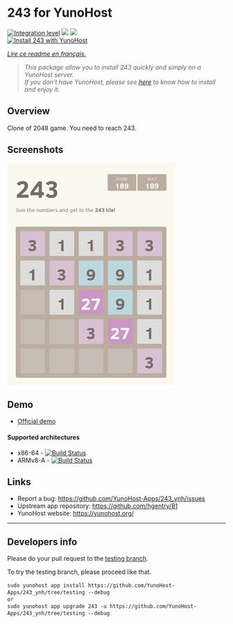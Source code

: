 # 243 for YunoHost

[![Integration level](https://dash.yunohost.org/integration/243.svg)](https://dash.yunohost.org/appci/app/243) ![](https://ci-apps.yunohost.org/ci/badges/243.status.svg) ![](https://ci-apps.yunohost.org/ci/badges/243.maintain.svg)  
[![Install 243 with YunoHost](https://install-app.yunohost.org/install-with-yunohost.svg)](https://install-app.yunohost.org/?app=243)

*[Lire ce readme en français.](./README_fr.md)*

> *This package allow you to install 243 quickly and simply on a YunoHost server.  
If you don’t have YunoHost, please see [here](https://yunohost.org/#/install) to know how to install and enjoy it.*

## Overview

Clone of 2048 game. You need to reach 243.

## Screenshots

![](Screenshot-243.jpg)

## Demo

* [Official demo](https://hgentry.github.io/81/)

#### Supported architectures

* x86-64 - [![Build Status](https://ci-apps.yunohost.org/ci/logs/243.svg)](https://ci-apps.yunohost.org/ci/apps/243/)
* ARMv8-A - [![Build Status](https://ci-apps-arm.yunohost.org/ci/logs/243.svg)](https://ci-apps-arm.yunohost.org/ci/apps/243/)

## Links

 * Report a bug: https://github.com/YunoHost-Apps/243_ynh/issues
 * Upstream app repository: https://github.com/hgentry/81
 * YunoHost website: https://yunohost.org/

---

## Developers info

Please do your pull request to the [testing branch](https://github.com/YunoHost-Apps/243_ynh/tree/testing).

To try the testing branch, please proceed like that.
```
sudo yunohost app install https://github.com/YunoHost-Apps/243_ynh/tree/testing --debug
or
sudo yunohost app upgrade 243 -u https://github.com/YunoHost-Apps/243_ynh/tree/testing --debug
```
